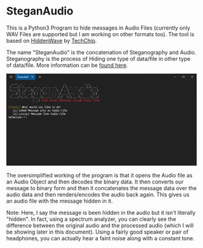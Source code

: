 # SteganAudio

This is a Python3 Program to hide messages in Audio Files (currently only WAV Files are supported but I am working on other formats too). The tool is based on [HiddenWave](https://github.com/techchipnet/HiddenWave) by [TechChip](https://github.com/techchipnet).

The name "SteganAudio" is the concatenation of Steganography and Audio. Steganography is the process of Hiding one type of data/file in other type of data/file. More information can be [found here](https://en.wikipedia.org/wiki/Steganography).

![Preview](./Images/steganaudio-preview.png)

The oversimplified working of the program is that it opens the Audio file as an Audio Object and then decodes the binary data. It then converts our message to binary form and then it concatenates the message data over the audio data and then renders/encodes the audio back again. This gives us an audio file with the message hidden in it.

Note: Here, I say the message is been hidden in the audio but it isn't literally "hidden". In fact, using a spectrum analyzer, you can clearly see the difference between the original audio and the processed audio (which I will be showing later in this document). Using a fairly good speaker or pair of headphones, you can actually hear a faint noise along with a constant tone.

